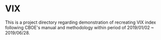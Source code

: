 # VIX
This is a project directory regarding demonstration of recreating VIX index following CBOE's manual and methodology within period of 2019/01/02 ~ 2019/06/28.

